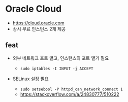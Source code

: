 # Oracle Cloud
- https://cloud.oracle.com
- 상시 무료 인스턴스 2개 제공

## feat
- 외부 네트워크 포트 열고, 인스턴스의 포트 열기 필요
  - `sudo iptables -I INPUT -j ACCEPT`

- SELinux 설정 필요
  - `sudo setsebool -P httpd_can_network_connect 1`
  - https://stackoverflow.com/a/24830777/510222
